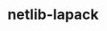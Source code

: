 ---
title: "netlib-lapack"
layout: cache
categories: [package, develop]
meta: {"versions": ["3.10.1", "3.11.0"], "compilers": ["gcc@=12.1.0", "gcc@=8.4.0"], "oss": ["ubuntu18.04", "ubuntu22.04"], "platforms": ["linux"], "targets": ["x86_64", "x86_64_v3"], "stacks": ["root", "tutorial"], "num_specs": 25, "num_specs_by_stack": {"root": 25, "tutorial": 25}}
spec_details: [{"hash": "tluku7o2j6qvvbqselqbnw5ozisjuk4z", "compiler": "gcc@=8.4.0", "versions": ["3.10.1"], "os": "ubuntu18.04", "platform": "linux", "target": "x86_64", "variants": ["build_system=cmake", "build_type=RelWithDebInfo", "~external-blas", "~ipo", "+lapacke", "+shared", "~xblas"], "stacks": ["root", "tutorial"], "size": "-", "tarball": "https://binaries.spack.io/develop/build_cache/linux-ubuntu18.04-x86_64/gcc-8.4.0/netlib-lapack-3.10.1/linux-ubuntu18.04-x86_64-gcc-8.4.0-netlib-lapack-3.10.1-tluku7o2j6qvvbqselqbnw5ozisjuk4z.spack"}, {"hash": "6ghl35snvg64jgx6ejisvyvt6uqgel66", "compiler": "gcc@=8.4.0", "versions": ["3.10.1"], "os": "ubuntu18.04", "platform": "linux", "target": "x86_64", "variants": ["build_type=RelWithDebInfo", "~external-blas", "~ipo", "+lapacke", "+shared", "~xblas"], "stacks": ["root", "tutorial"], "size": "-", "tarball": "https://binaries.spack.io/develop/build_cache/linux-ubuntu18.04-x86_64/gcc-8.4.0/netlib-lapack-3.10.1/linux-ubuntu18.04-x86_64-gcc-8.4.0-netlib-lapack-3.10.1-6ghl35snvg64jgx6ejisvyvt6uqgel66.spack"}, {"hash": "ovsutvcfj3ybfbw2lqo64h432jmtqi4c", "compiler": "gcc@=8.4.0", "versions": ["3.10.1"], "os": "ubuntu18.04", "platform": "linux", "target": "x86_64", "variants": ["build_type=RelWithDebInfo", "~external-blas", "~ipo", "+lapacke", "+shared", "~xblas"], "stacks": ["root", "tutorial"], "size": "-", "tarball": "https://binaries.spack.io/develop/build_cache/linux-ubuntu18.04-x86_64/gcc-8.4.0/netlib-lapack-3.10.1/linux-ubuntu18.04-x86_64-gcc-8.4.0-netlib-lapack-3.10.1-ovsutvcfj3ybfbw2lqo64h432jmtqi4c.spack"}, {"hash": "5b2bymeuflf62xlz7dpxniis7iom5eh4", "compiler": "gcc@=8.4.0", "versions": ["3.10.1"], "os": "ubuntu18.04", "platform": "linux", "target": "x86_64", "variants": ["build_type=RelWithDebInfo", "~external-blas", "~ipo", "+lapacke", "+shared", "~xblas"], "stacks": ["root", "tutorial"], "size": "-", "tarball": "https://binaries.spack.io/develop/build_cache/linux-ubuntu18.04-x86_64/gcc-8.4.0/netlib-lapack-3.10.1/linux-ubuntu18.04-x86_64-gcc-8.4.0-netlib-lapack-3.10.1-5b2bymeuflf62xlz7dpxniis7iom5eh4.spack"}, {"hash": "3w756n7yix6g2eqv2kmdmkt4go42hu5p", "compiler": "gcc@=8.4.0", "versions": ["3.10.1"], "os": "ubuntu18.04", "platform": "linux", "target": "x86_64", "variants": ["build_system=cmake", "build_type=RelWithDebInfo", "~external-blas", "~ipo", "+lapacke", "+shared", "~xblas"], "stacks": ["root", "tutorial"], "size": "-", "tarball": "https://binaries.spack.io/develop/build_cache/linux-ubuntu18.04-x86_64/gcc-8.4.0/netlib-lapack-3.10.1/linux-ubuntu18.04-x86_64-gcc-8.4.0-netlib-lapack-3.10.1-3w756n7yix6g2eqv2kmdmkt4go42hu5p.spack"}, {"hash": "k5jldogyrwwfiit6osximvg6re62hmbm", "compiler": "gcc@=8.4.0", "versions": ["3.10.1"], "os": "ubuntu18.04", "platform": "linux", "target": "x86_64", "variants": ["build_system=cmake", "build_type=RelWithDebInfo", "~external-blas", "~ipo", "+lapacke", "+shared", "~xblas"], "stacks": ["root", "tutorial"], "size": "-", "tarball": "https://binaries.spack.io/develop/build_cache/linux-ubuntu18.04-x86_64/gcc-8.4.0/netlib-lapack-3.10.1/linux-ubuntu18.04-x86_64-gcc-8.4.0-netlib-lapack-3.10.1-k5jldogyrwwfiit6osximvg6re62hmbm.spack"}, {"hash": "3rqzqegexc5t3rjwedqckus5mnftrobd", "compiler": "gcc@=8.4.0", "versions": ["3.10.1"], "os": "ubuntu18.04", "platform": "linux", "target": "x86_64", "variants": ["build_type=RelWithDebInfo", "~external-blas", "~ipo", "+lapacke", "+shared", "~xblas"], "stacks": ["root", "tutorial"], "size": "-", "tarball": "https://binaries.spack.io/develop/build_cache/linux-ubuntu18.04-x86_64/gcc-8.4.0/netlib-lapack-3.10.1/linux-ubuntu18.04-x86_64-gcc-8.4.0-netlib-lapack-3.10.1-3rqzqegexc5t3rjwedqckus5mnftrobd.spack"}, {"hash": "mak2y6ift76tysba4b2tslalaui3igzb", "compiler": "gcc@=8.4.0", "versions": ["3.10.1"], "os": "ubuntu18.04", "platform": "linux", "target": "x86_64", "variants": ["build_system=cmake", "build_type=RelWithDebInfo", "~external-blas", "generator=make", "~ipo", "+lapacke", "+shared", "~xblas"], "stacks": ["root", "tutorial"], "size": "-", "tarball": "https://binaries.spack.io/develop/build_cache/linux-ubuntu18.04-x86_64/gcc-8.4.0/netlib-lapack-3.10.1/linux-ubuntu18.04-x86_64-gcc-8.4.0-netlib-lapack-3.10.1-mak2y6ift76tysba4b2tslalaui3igzb.spack"}, {"hash": "55zkq5eigyf357smc4xtyqlizoitovpe", "compiler": "gcc@=8.4.0", "versions": ["3.10.1"], "os": "ubuntu18.04", "platform": "linux", "target": "x86_64", "variants": ["build_system=cmake", "build_type=RelWithDebInfo", "~external-blas", "~ipo", "+lapacke", "+shared", "~xblas"], "stacks": ["root", "tutorial"], "size": "-", "tarball": "https://binaries.spack.io/develop/build_cache/linux-ubuntu18.04-x86_64/gcc-8.4.0/netlib-lapack-3.10.1/linux-ubuntu18.04-x86_64-gcc-8.4.0-netlib-lapack-3.10.1-55zkq5eigyf357smc4xtyqlizoitovpe.spack"}, {"hash": "dvfzra3qgpjzxjqrxpkcr2bkp7dwtomo", "compiler": "gcc@=8.4.0", "versions": ["3.10.1"], "os": "ubuntu18.04", "platform": "linux", "target": "x86_64", "variants": ["build_type=RelWithDebInfo", "~external-blas", "~ipo", "+lapacke", "+shared", "~xblas"], "stacks": ["root", "tutorial"], "size": "-", "tarball": "https://binaries.spack.io/develop/build_cache/linux-ubuntu18.04-x86_64/gcc-8.4.0/netlib-lapack-3.10.1/linux-ubuntu18.04-x86_64-gcc-8.4.0-netlib-lapack-3.10.1-dvfzra3qgpjzxjqrxpkcr2bkp7dwtomo.spack"}, {"hash": "bv3dwqp35couvj35btxini23wcit3mfu", "compiler": "gcc@=8.4.0", "versions": ["3.10.1"], "os": "ubuntu18.04", "platform": "linux", "target": "x86_64", "variants": ["build_type=RelWithDebInfo", "~external-blas", "~ipo", "+lapacke", "+shared", "~xblas"], "stacks": ["root", "tutorial"], "size": "-", "tarball": "https://binaries.spack.io/develop/build_cache/linux-ubuntu18.04-x86_64/gcc-8.4.0/netlib-lapack-3.10.1/linux-ubuntu18.04-x86_64-gcc-8.4.0-netlib-lapack-3.10.1-bv3dwqp35couvj35btxini23wcit3mfu.spack"}, {"hash": "eygq7arm4s4xy5scpplisy4uxetmuenb", "compiler": "gcc@=8.4.0", "versions": ["3.10.1"], "os": "ubuntu18.04", "platform": "linux", "target": "x86_64", "variants": ["build_type=RelWithDebInfo", "~external-blas", "~ipo", "+lapacke", "+shared", "~xblas"], "stacks": ["root", "tutorial"], "size": "-", "tarball": "https://binaries.spack.io/develop/build_cache/linux-ubuntu18.04-x86_64/gcc-8.4.0/netlib-lapack-3.10.1/linux-ubuntu18.04-x86_64-gcc-8.4.0-netlib-lapack-3.10.1-eygq7arm4s4xy5scpplisy4uxetmuenb.spack"}, {"hash": "tjtkckr7uvet3zdxdafe6dlb4rizgqab", "compiler": "gcc@=8.4.0", "versions": ["3.10.1"], "os": "ubuntu18.04", "platform": "linux", "target": "x86_64", "variants": ["build_type=RelWithDebInfo", "~external-blas", "~ipo", "+lapacke", "+shared", "~xblas"], "stacks": ["root", "tutorial"], "size": "-", "tarball": "https://binaries.spack.io/develop/build_cache/linux-ubuntu18.04-x86_64/gcc-8.4.0/netlib-lapack-3.10.1/linux-ubuntu18.04-x86_64-gcc-8.4.0-netlib-lapack-3.10.1-tjtkckr7uvet3zdxdafe6dlb4rizgqab.spack"}, {"hash": "fu7ohy4ciu6wltiynjvb66styihmbqzq", "compiler": "gcc@=8.4.0", "versions": ["3.10.1"], "os": "ubuntu18.04", "platform": "linux", "target": "x86_64", "variants": ["build_type=RelWithDebInfo", "~external-blas", "~ipo", "+lapacke", "+shared", "~xblas"], "stacks": ["root", "tutorial"], "size": "-", "tarball": "https://binaries.spack.io/develop/build_cache/linux-ubuntu18.04-x86_64/gcc-8.4.0/netlib-lapack-3.10.1/linux-ubuntu18.04-x86_64-gcc-8.4.0-netlib-lapack-3.10.1-fu7ohy4ciu6wltiynjvb66styihmbqzq.spack"}, {"hash": "tvolw2r5rzohpnle7jggkontk5cwsmx2", "compiler": "gcc@=8.4.0", "versions": ["3.10.1"], "os": "ubuntu18.04", "platform": "linux", "target": "x86_64", "variants": ["build_type=RelWithDebInfo", "~external-blas", "~ipo", "+lapacke", "+shared", "~xblas"], "stacks": ["root", "tutorial"], "size": "-", "tarball": "https://binaries.spack.io/develop/build_cache/linux-ubuntu18.04-x86_64/gcc-8.4.0/netlib-lapack-3.10.1/linux-ubuntu18.04-x86_64-gcc-8.4.0-netlib-lapack-3.10.1-tvolw2r5rzohpnle7jggkontk5cwsmx2.spack"}, {"hash": "3f45pxeailvsfpwrqjrguwbuxznci56m", "compiler": "gcc@=8.4.0", "versions": ["3.10.1"], "os": "ubuntu18.04", "platform": "linux", "target": "x86_64", "variants": ["build_type=RelWithDebInfo", "~external-blas", "~ipo", "+lapacke", "+shared", "~xblas"], "stacks": ["root", "tutorial"], "size": "-", "tarball": "https://binaries.spack.io/develop/build_cache/linux-ubuntu18.04-x86_64/gcc-8.4.0/netlib-lapack-3.10.1/linux-ubuntu18.04-x86_64-gcc-8.4.0-netlib-lapack-3.10.1-3f45pxeailvsfpwrqjrguwbuxznci56m.spack"}, {"hash": "p3kthzsgnxvt47242mdhs2ps64w3oo65", "compiler": "gcc@=8.4.0", "versions": ["3.10.1"], "os": "ubuntu18.04", "platform": "linux", "target": "x86_64", "variants": ["build_type=RelWithDebInfo", "~external-blas", "~ipo", "+lapacke", "+shared", "~xblas"], "stacks": ["root", "tutorial"], "size": "-", "tarball": "https://binaries.spack.io/develop/build_cache/linux-ubuntu18.04-x86_64/gcc-8.4.0/netlib-lapack-3.10.1/linux-ubuntu18.04-x86_64-gcc-8.4.0-netlib-lapack-3.10.1-p3kthzsgnxvt47242mdhs2ps64w3oo65.spack"}, {"hash": "gzdmsnhqvwojlzx7ucfc6bupq6a6flne", "compiler": "gcc@=8.4.0", "versions": ["3.10.1"], "os": "ubuntu18.04", "platform": "linux", "target": "x86_64", "variants": ["build_type=RelWithDebInfo", "~external-blas", "~ipo", "+lapacke", "+shared", "~xblas"], "stacks": ["root", "tutorial"], "size": "-", "tarball": "https://binaries.spack.io/develop/build_cache/linux-ubuntu18.04-x86_64/gcc-8.4.0/netlib-lapack-3.10.1/linux-ubuntu18.04-x86_64-gcc-8.4.0-netlib-lapack-3.10.1-gzdmsnhqvwojlzx7ucfc6bupq6a6flne.spack"}, {"hash": "ivfgnrq5milmkiep5gmdm5ttsnsb4gtw", "compiler": "gcc@=8.4.0", "versions": ["3.10.1"], "os": "ubuntu18.04", "platform": "linux", "target": "x86_64", "variants": ["build_type=RelWithDebInfo", "~external-blas", "~ipo", "+lapacke", "+shared", "~xblas"], "stacks": ["root", "tutorial"], "size": "-", "tarball": "https://binaries.spack.io/develop/build_cache/linux-ubuntu18.04-x86_64/gcc-8.4.0/netlib-lapack-3.10.1/linux-ubuntu18.04-x86_64-gcc-8.4.0-netlib-lapack-3.10.1-ivfgnrq5milmkiep5gmdm5ttsnsb4gtw.spack"}, {"hash": "ivu6gkex7vcc2twyniav6j7do6dxqbxd", "compiler": "gcc@=8.4.0", "versions": ["3.10.1"], "os": "ubuntu18.04", "platform": "linux", "target": "x86_64_v3", "variants": ["build_system=cmake", "build_type=RelWithDebInfo", "~external-blas", "generator=make", "~ipo", "+lapacke", "+shared", "~xblas"], "stacks": ["root", "tutorial"], "size": "-", "tarball": "https://binaries.spack.io/develop/build_cache/linux-ubuntu18.04-x86_64_v3/gcc-8.4.0/netlib-lapack-3.10.1/linux-ubuntu18.04-x86_64_v3-gcc-8.4.0-netlib-lapack-3.10.1-ivu6gkex7vcc2twyniav6j7do6dxqbxd.spack"}, {"hash": "kbwbpt6twag3n5m3sg3ditd5qvibq4sa", "compiler": "gcc@=8.4.0", "versions": ["3.10.1"], "os": "ubuntu18.04", "platform": "linux", "target": "x86_64_v3", "variants": ["build_system=cmake", "build_type=RelWithDebInfo", "~external-blas", "generator=make", "~ipo", "+lapacke", "+shared", "~xblas"], "stacks": ["root", "tutorial"], "size": "-", "tarball": "https://binaries.spack.io/develop/build_cache/linux-ubuntu18.04-x86_64_v3/gcc-8.4.0/netlib-lapack-3.10.1/linux-ubuntu18.04-x86_64_v3-gcc-8.4.0-netlib-lapack-3.10.1-kbwbpt6twag3n5m3sg3ditd5qvibq4sa.spack"}, {"hash": "l7j46pfhg4jhctr5jdncf3ofiekgjds6", "compiler": "gcc@=8.4.0", "versions": ["3.10.1"], "os": "ubuntu18.04", "platform": "linux", "target": "x86_64_v3", "variants": ["build_system=cmake", "build_type=RelWithDebInfo", "~external-blas", "generator=make", "~ipo", "+lapacke", "+shared", "~xblas"], "stacks": ["root", "tutorial"], "size": "-", "tarball": "https://binaries.spack.io/develop/build_cache/linux-ubuntu18.04-x86_64_v3/gcc-8.4.0/netlib-lapack-3.10.1/linux-ubuntu18.04-x86_64_v3-gcc-8.4.0-netlib-lapack-3.10.1-l7j46pfhg4jhctr5jdncf3ofiekgjds6.spack"}, {"hash": "6sxg7hiq22eva3bcfqyjhmoont7oy22r", "compiler": "gcc@=8.4.0", "versions": ["3.11.0"], "os": "ubuntu18.04", "platform": "linux", "target": "x86_64_v3", "variants": ["build_system=cmake", "build_type=RelWithDebInfo", "~external-blas", "generator=make", "~ipo", "+lapacke", "+shared", "~xblas"], "stacks": ["root", "tutorial"], "size": "-", "tarball": "https://binaries.spack.io/develop/build_cache/linux-ubuntu18.04-x86_64_v3/gcc-8.4.0/netlib-lapack-3.11.0/linux-ubuntu18.04-x86_64_v3-gcc-8.4.0-netlib-lapack-3.11.0-6sxg7hiq22eva3bcfqyjhmoont7oy22r.spack"}, {"hash": "adjigdtuqxwlsjwo3hxs5mkp54tj53je", "compiler": "gcc@=12.1.0", "versions": ["3.11.0"], "os": "ubuntu22.04", "platform": "linux", "target": "x86_64_v3", "variants": ["build_system=cmake", "build_type=Release", "~external-blas", "generator=make", "~ipo", "+lapacke", "+shared", "~xblas"], "stacks": ["root", "tutorial"], "size": "-", "tarball": "https://binaries.spack.io/develop/build_cache/linux-ubuntu22.04-x86_64_v3/gcc-12.1.0/netlib-lapack-3.11.0/linux-ubuntu22.04-x86_64_v3-gcc-12.1.0-netlib-lapack-3.11.0-adjigdtuqxwlsjwo3hxs5mkp54tj53je.spack"}, {"hash": "5chx6sbqpj7jrild4wnpqv4fyo5xpy3y", "compiler": "gcc@=12.1.0", "versions": ["3.11.0"], "os": "ubuntu22.04", "platform": "linux", "target": "x86_64_v3", "variants": ["build_system=cmake", "build_type=Release", "~external-blas", "generator=make", "~ipo", "+lapacke", "+shared", "~xblas"], "stacks": ["root", "tutorial"], "size": "-", "tarball": "https://binaries.spack.io/develop/build_cache/linux-ubuntu22.04-x86_64_v3/gcc-12.1.0/netlib-lapack-3.11.0/linux-ubuntu22.04-x86_64_v3-gcc-12.1.0-netlib-lapack-3.11.0-5chx6sbqpj7jrild4wnpqv4fyo5xpy3y.spack"}]
---